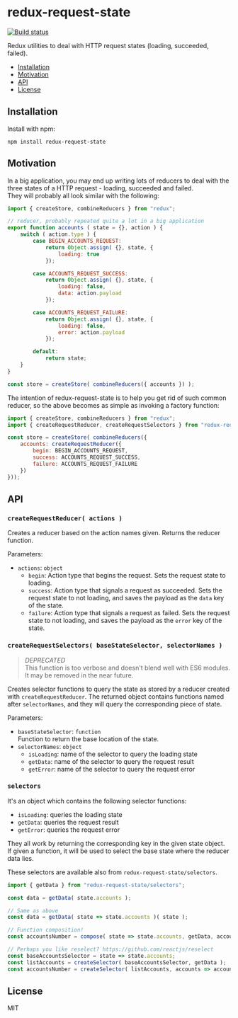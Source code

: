 # redux-request-state
[![Build status](https://travis-ci.org/gustavohenke/redux-request-state.svg?branch=master)](https://travis-ci.org/gustavohenke/redux-request-state)

Redux utilities to deal with HTTP request states (loading, succeeded, failed).

- [Installation](#installation)
- [Motivation](#motivation)
- [API](#api)
- [License](#license)

## Installation
Install with npm:

```
npm install redux-request-state
```

## Motivation
In a big application, you may end up writing lots of reducers to deal with the three states of a
HTTP request - loading, succeeded and failed.  
They will probably all look similar with the following:

```js
import { createStore, combineReducers } from "redux";

// reducer, probably repeated quite a lot in a big application
export function accounts ( state = {}, action ) {
    switch ( action.type ) {
        case BEGIN_ACCOUNTS_REQUEST:
            return Object.assign( {}, state, {
                loading: true
            });

        case ACCOUNTS_REQUEST_SUCCESS:
            return Object.assign( {}, state, {
                loading: false,
                data: action.payload
            });

        case ACCOUNTS_REQUEST_FAILURE:
            return Object.assign( {}, state, {
                loading: false,
                error: action.payload
            });

        default:
            return state;
    }
}

const store = createStore( combineReducers({ accounts }) );
```

The intention of redux-request-state is to help you get rid of such common reducer, so the above
becomes as simple as invoking a factory function:

```js
import { createStore, combineReducers } from "redux";
import { createRequestReducer, createRequestSelectors } from "redux-request-state";

const store = createStore( combineReducers({
    accounts: createRequestReducer({
        begin: BEGIN_ACCOUNTS_REQUEST,
        success: ACCOUNTS_REQUEST_SUCCESS,
        failure: ACCOUNTS_REQUEST_FAILURE
    })
}));
```

## API
### `createRequestReducer( actions )`
Creates a reducer based on the action names given. Returns the reducer function.

Parameters:
- `actions`: `object`
  - `begin`: Action type that begins the request. Sets the request state to loading.
  - `success`: Action type that signals a request as succeeded. Sets the request state to not loading,
    and saves the payload as the `data` key of the state.
  - `failure`: Action type that signals a request as failed. Sets the request state to not loading,
    and saves the payload as the `error` key of the state.

### `createRequestSelectors( baseStateSelector, selectorNames )`
> *DEPRECATED*  
> This function is too verbose and doesn't blend well with ES6 modules.
> It may be removed in the near future.

Creates selector functions to query the state as stored by a reducer created with `createRequestReducer`.
The returned object contains functions named after `selectorNames`, and they will query the
corresponding piece of state.

Parameters:
- `baseStateSelector`: `function`  
  Function to return the base location of the state.
- `selectorNames`: `object`
  - `isLoading`: name of the selector to query the loading state
  - `getData`: name of the selector to query the request result
  - `getError`: name of the selector to query the request error

### `selectors`
It's an object which contains the following selector functions:

- `isLoading`: queries the loading state
- `getData`: queries the request result
- `getError`: queries the request error

They all work by returning the corresponding key in the given state object.  
If given a function, it will be used to select the base state where the reducer data lies.

These selectors are available also from `redux-request-state/selectors`.

```js
import { getData } from "redux-request-state/selectors";

const data = getData( state.accounts );

// Same as above
const data = getData( state => state.accounts )( state );

// Function composition!
const accountsNumber = compose( state => state.accounts, getData, accounts => accounts.length );

// Perhaps you like reselect? https://github.com/reactjs/reselect
const baseAccountsSelector = state => state.accounts;
const listAccounts = createSelector( baseAccountsSelector, getData );
const accountsNumber = createSelector( listAccounts, accounts => accounts.length );
```

## License
MIT
